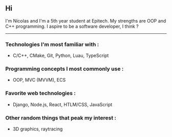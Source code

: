 ## Hi

I'm Nicolas and I'm a 5th year student at Epitech.
My strengths are OOP and C++ programming.
I aspire to be a software developer, I think ?

---

### Technologies I'm most familiar with :
- C/C++, CMake, Git, Python, Luau, TypeScript

### Programming concepts I most commonly use :
- OOP, MVC (MVVM), ECS

### Favorite web technologies :
- Django, Node.js, React, HTLM/CSS, JavaScript

### Other random things that peak my interest :
- 3D graphics, raytracing
